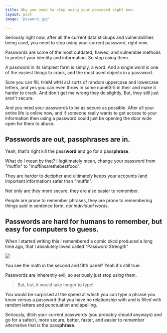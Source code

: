 ```yaml
---
title: Why you need to stop using your password right now.
layout: post
image: 'pssword.jpg'

---
```


Seriously right now, after all the current data stickups and vulnerabilities being used, you need to stop using your current password, right now. 

Passwords are some of the most outdated, flawed, and vulnerable methods to protect your identity and information. So stop using them. 

A password in its simplest form is simply, a word. And a single word is one of the easiest things to crack, and the most used objects in a password. 

Sure you can fIlL tHeM wItH aLl sorts of random uppercase and lowercase letters, and yes you can even throw in some num63r5 in their and make it harder to crack. And don't get me wrong they do slightly, But, they still just aren't secure. 

And you need your passwords to be as secure as possible. After all your entire life is online now, and if someone really wants to get access to your information then using a password could just be opening the door wide open for them to abuse. 


## Passwords are out, passphrases are in.

Yeah, that's right kill the pass**word** and go for a pass**phrase**. 

What do I mean by that? I legitimately mean, change your password from "muffin" to "muffinsarethebestfood". 

They are harder to decipher and ultimately keeps your accounts (and important information) safer than "muffin". 

Not only are they more secure, they are also easier to remember. 

People are prone to remember phrases, they are prone to remembering things said in sentence form, *not individual words*. 

## Passwords are hard for humans to remember, but easy for computers to guess.

When I started writing this I remembered a comic xkcd produced a long time ago, that I absolutely loved called "Password Strength" 

![](http://imgs.xkcd.com/comics/password_strength.png)

You see the math in the second and fifth panel? Yeah it's still true. 

Passwords are inherently evil, so seriously just stop using them. 

> But, but, it would take longer to type!

You would be surprised at the speed at which you can type a phrase you know versus a password that you have no relationship with and is filled with random letters and punctuation and spelling.

Seriously, ditch your current passwords (you probably should anyways) and go for a safe(r), more secure, better, faster, and easier to remember alternative that is the pass**phrase**.

